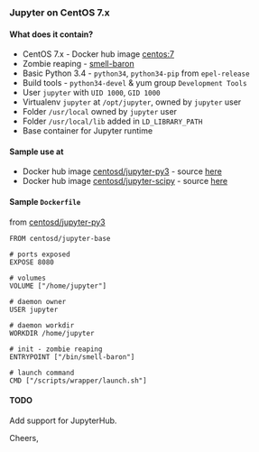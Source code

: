 ###  Jupyter on CentOS 7.x

#### What does it contain?

* CentOS 7.x - Docker hub image [centos:7](https://hub.docker.com/_/centos/)
* Zombie reaping - [smell-baron](https://github.com/ohjames/smell-baron)
* Basic Python 3.4 - `python34`, `python34-pip` from `epel-release`
* Build tools - `python34-devel` & yum group `Development Tools`
* User `jupyter` with `UID 1000`, `GID 1000`
* Virtualenv `jupyter` at `/opt/jupyter`, owned by `jupyter` user
* Folder `/usr/local` owned by `jupyter` user
* Folder `/usr/local/lib` added in `LD_LIBRARY_PATH`
* Base container for Jupyter runtime

#### Sample use at

- Docker hub image [centosd/jupyter-py3](https://hub.docker.com/r/centosd/jupyter-py3/) - source [here](https://github.com/centosd/centos-jupyter/tree/master/jupyter-py3)
- Docker hub image [centosd/jupyter-scipy](https://hub.docker.com/r/centosd/jupyter-scipy/) - source [here](https://github.com/centosd/centos-jupyter/tree/master/jupyter-scipy)

#### Sample `Dockerfile`

from [centosd/jupyter-py3](https://hub.docker.com/r/centosd/jupyter-py3/)

```
FROM centosd/jupyter-base

# ports exposed
EXPOSE 8080

# volumes
VOLUME ["/home/jupyter"]

# daemon owner
USER jupyter

# daemon workdir
WORKDIR /home/jupyter

# init - zombie reaping
ENTRYPOINT ["/bin/smell-baron"]

# launch command
CMD ["/scripts/wrapper/launch.sh"]
```

#### TODO

Add support for JupyterHub.

Cheers,

